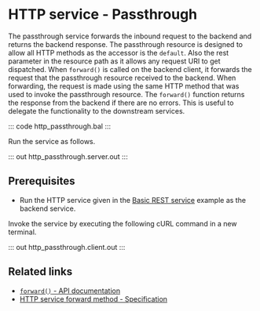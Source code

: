 # HTTP service - Passthrough

The passthrough service forwards the inbound request to the backend and returns the backend response. The passthrough resource is designed to allow all HTTP methods as the accessor is the `default`. Also the rest parameter in the resource path as it allows any request URI to get dispatched. When `forward()` is called on the backend client, it forwards the request that the passthrough resource received to the backend. When forwarding, the request is made using the same HTTP method that was used to invoke the passthrough resource. The `forward()` function returns the response from the backend if there are no errors. This is useful to delegate the functionality to the downstream services.

::: code http_passthrough.bal :::

Run the service as follows.

::: out http_passthrough.server.out :::

## Prerequisites
- Run the HTTP service given in the [Basic REST service](/learn/by-example/http-basic-rest-service/) example as the backend service.

Invoke the service by executing the following cURL command in a new terminal.

::: out http_passthrough.client.out :::

## Related links
- [`forward()` - API documentation](https://lib.ballerina.io/ballerina/http/latest#Client#forward)
- [HTTP service forward method - Specification](/spec/http/#2424-forwardexecute-methods)
